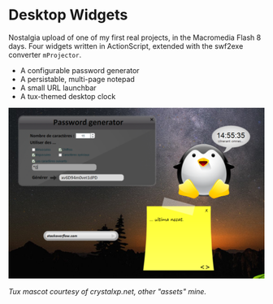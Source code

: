 # Desktop Widgets

Nostalgia upload of one of my first real projects, in the Macromedia Flash 8 days.
Four widgets written in ActionScript, extended with the swf2exe converter `mProjector`.

- A configurable password generator
- A persistable, multi-page notepad
- A small URL launchbar
- A tux-themed desktop clock

![screenshot](screen.png)

*Tux mascot courtesy of crystalxp.net, other "assets" mine.*
